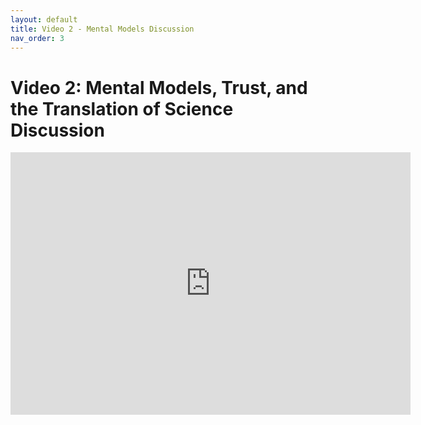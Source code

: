 ```yaml
---
layout: default
title: Video 2 - Mental Models Discussion
nav_order: 3
---
```


# Video 2: Mental Models, Trust, and the Translation of Science Discussion

<iframe height="420" width="640" allowfullscreen frameborder=0 src="https://echo360.ca/media/82a4fa32-cc64-45f8-a2b5-2ad947b7b536/public"></iframe>
